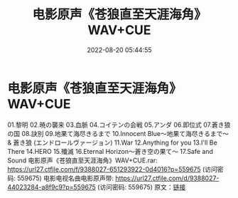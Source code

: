 ﻿---
title: 电影原声《苍狼直至天涯海角》WAV+CUE
date: 2022-08-20 05:44:55
categories: 古典音乐、新世纪、纯音雅乐
tags: 纯音雅乐
---
# 电影原声《苍狼直至天涯海角》WAV+CUE

01.黎明
02.暁の襲来
03.血脈
04.コイテンの会戦
05.アンダ
06.即位式
07.蒼き狼の国
08.訣別
09.地果て海尽きるまで
10.Innocent Blue～地果て海尽きるまで～ & 蒼き狼 (エンドロールヴァージョン)
11.War
12.Anything for you
13.I'll Be There
14.HERO
15.殲滅
16.Eternal Horizon～蒼き空の果て～
17.Safe and Sound
电影原声《苍狼直至天涯海角》WAV+CUE.rar: https://url27.ctfile.com/f/9388027-651293922-0d4016?p=559675
(访问密码: 559675)
电影电视名曲电影原声带: https://url27.ctfile.com/d/9388027-44023284-a8f9c9?p=559675
(访问密码: 559675)
原文：[链接](https://blog.sina.com.cn/s/blog_1647c7e7601030yyr.html)